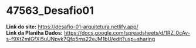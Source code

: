 # 47563_Desafio01

**Link do site:** https://desafio-01-arquitetura.netlify.app/  
**Link da Planiha Dados:** https://docs.google.com/spreadsheets/d/1RZ_0cAv-s-f9XtZmIGfXi5uUNpvk7Qfp5ms22eJM1bU/edit?usp=sharing
